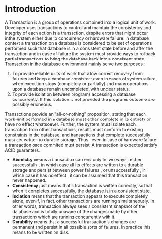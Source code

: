 # Introduction 

A Transaction is a group of operations combined into a logical unit of work. Developer uses transactions to control and maintain the consistency and integrity of each action in a transaction, despite errors that might occur inthe system either due to concurrency or hardware failure. In database context a transaction on a database is considered to be set of operations performed such that database is in a consistent state before and after the transaction and in case of failure the system must provide ways to rollback partial transactions to bring the database back into a consistent state. Transaction in the database environment mainly serve two purposes :

1. To provide reliable units of work that allow correct recovery from failures and keep a database consistent even in cases of system failure, when execution stops (completely or partially) and many operations upon a database remain uncompleted, with unclear status.
2. To provide isolation between programs accessing a database concurrently. If this isolation is not provided the programs outcome are possibly erroneous.

Transactions provide an "all-or-nothing" proposition, stating that each work-unit performed in a database must either complete in its entirety or have no effect whatsoever. Further, the system must isolate each transaction from other transactions, results must conform to existing constraints in the database, and transactions that complete successfully must get written to durable storage. Thus , even in case of hardware failure a transaction once commited must persist. A transaction is expected satisfy ACID guarantees. 

* **Atomicity** means a transaction can end only in two ways : either successfully , in which case all its effects are written to a durable storage and persist between power failures , or unsuccessfully , in which case it has no effect , it can be assumed that this transaction never happened. 
* **Consistency** just means that a transaction is written correctly, so that when it completes successfully, the database is in a consistent state.
* **Isolation** means that the transaction appears to execute completely alone, even if, in fact, other transactions are running simultaneously. In other words, transaction always sees a consistent snapshot of the database and is totally unaware of the changes made by other transactions which are running concurrently with it. 
* **Durability** means that a successful transaction's changes are permanent and persist in all possible sorts of failures. In practice this means to be written on disk. 


